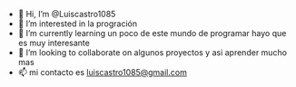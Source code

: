   - 👋 Hi, I’m @Luiscastro1085        
- 👀 I’m interested in  la progración       
- 🌱 I’m currently learning  un poco de este mundo de programar hayo que es muy interesante    
- 💞️ I’m looking to collaborate on  algunos proyectos  y asi aprender mucho mas            
- 📫 mi contacto es luiscastro1085@gmail.com


<!---
Luiscastro1085/Luiscastro1085 is a ✨ special ✨ repository because its `README.md` (this file) appears on your GitHub profile.
You can click the Preview link to take a look at your changes.
--->
